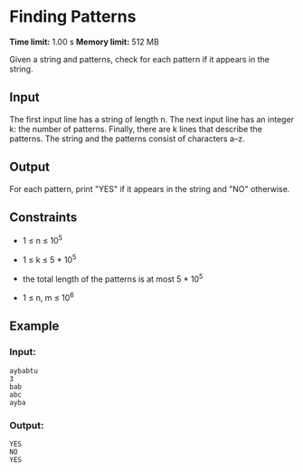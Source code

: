 # Finding Patterns
**Time limit:** 1.00 s **Memory limit:** 512 MB

Given a string and patterns, check for each pattern if it appears in the string.

## Input

The first input line has a string of length n.
The next input line has an integer k: the number of patterns. Finally, there are k lines that describe the patterns.
The string and the patterns consist of characters a–z.

## Output
For each pattern, print "YES" if it appears in the string and "NO" otherwise.

## Constraints  
- 1 &le; n &le; 10<sup>5</sup>
- 1 &le; k &le; 5 * 10<sup>5</sup>
- the total length of the patterns is at most 5 * 10<sup>5</sup>

- 1 &le; n, m &le;  10<sup>6</sup>



## Example
### Input:
```
aybabtu
3
bab
abc
ayba
```
### Output:
```
YES
NO
YES
```  
